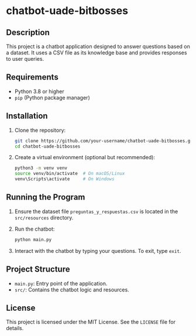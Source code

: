 # chatbot-uade-bitbosses

## Description

This project is a chatbot application designed to answer questions based on a dataset. It uses a CSV file as its knowledge base and provides responses to user queries.

## Requirements

- Python 3.8 or higher
- `pip` (Python package manager)

## Installation

1. Clone the repository:
   ```bash
   git clone https://github.com/your-username/chatbot-uade-bitbosses.git
   cd chatbot-uade-bitbosses
   ```

2. Create a virtual environment (optional but recommended):
   ```bash
   python3 -m venv venv
   source venv/bin/activate  # On macOS/Linux
   venv\Scripts\activate     # On Windows
   ```

<!--
3. Install the required dependencies:
   ```bash
   pip install -r requirements.txt
   ```
-->

## Running the Program

1. Ensure the dataset file `preguntas_y_respuestas.csv` is located in the `src/resources` directory.

2. Run the chatbot:
   ```bash
   python main.py
   ```

3. Interact with the chatbot by typing your questions. To exit, type `exit`.

<!--
## Running Tests

To ensure the program works as expected, you can run the integration tests:

1. Run the tests using `unittest`:
   ```bash
   python -m unittest discover tests
   ```
-->

## Project Structure

- `main.py`: Entry point of the application.
- `src/`: Contains the chatbot logic and resources.
<!--
- `tests/`: Contains integration tests for the chatbot.
-->
## License

This project is licensed under the MIT License. See the `LICENSE` file for details.
```